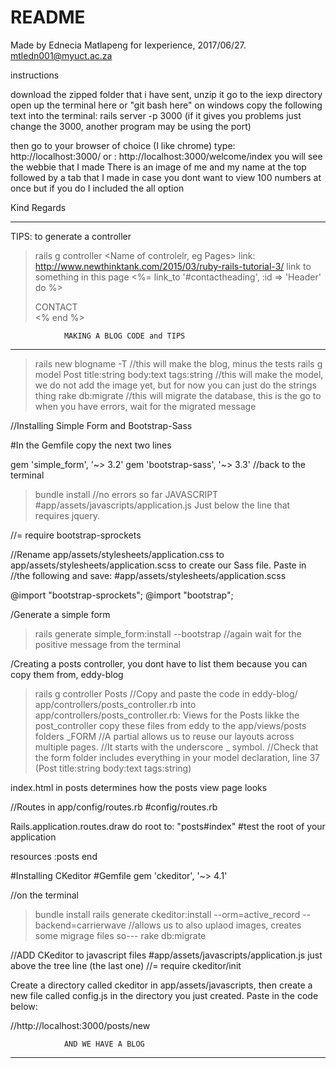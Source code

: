 # README

Made by Ednecia Matlapeng for Iexperience, 2017/06/27.
mtledn001@myuct.ac.za

instructions

download the zipped folder that i have sent,
unzip it
go to the iexp directory
open up the terminal here or "git bash here" on windows
copy the following text into the terminal:  rails server -p 3000
(if it gives you problems just change the 3000, another program may be using the port)

then go to your browser of choice (I like chrome)
type: http://localhost:3000/
or : http://localhost:3000/welcome/index
you will see the webbie that I made
There is an image of me and my name at the top
followed by a tab that I made in case you dont want to view 100 numbers at once
but if you do I included the all option

Kind Regards
****************************************************************************************************

TIPS: 
to generate a controller
>	rails g controller <Name of controlelr, eg Pages> <name of pages: about contact home>
link: http://www.newthinktank.com/2015/03/ruby-rails-tutorial-3/
link to something in this page
>    <%= link_to '#contactheading', :id => 'Header' do %> <div id="headerlogo" onclick="toContact()">CONTACT</div> <% end %>

				MAKING A BLOG CODE and TIPS
****************************************************************************************************
> 	rails new blogname -T
//this will make the blog, minus the tests
> 	rails g model Post title:string body:text tags:string
//this will make the model, we do not add the image yet, but for now you can just do the strings thing
>	rake db:migrate
//this will migrate the database, this is the go to when you have errors, wait for the migrated message

//Installing Simple Form and Bootstrap-Sass

#In the Gemfile copy the next two lines

gem 'simple_form', '~> 3.2'
gem 'bootstrap-sass', '~> 3.3'
//back to the terminal
>	bundle install
//no errors so far
JAVASCRIPT 
#app/assets/javascripts/application.js
Just below the line that requires jquery.

//= require bootstrap-sprockets

//Rename app/assets/stylesheets/application.css to app/assets/stylesheets/application.scss to create our Sass file. Paste in    //the following and save:
#app/assets/stylesheets/application.scss

@import "bootstrap-sprockets";
@import "bootstrap";

/Generate a simple form
>	rails generate simple_form:install --bootstrap
//again wait for the positive message from the terminal

/Creating a posts controller, you dont have to list them because you can copy them from, eddy-blog


> 	rails g controller Posts
//Copy and paste the code in eddy-blog/ app/controllers/posts_controller.rb into app/controllers/posts_controller.rb:
Views for the Posts
likke the post_controller copy these files from eddy to the app/views/posts folders
	_FORM
//A partial allows us to reuse our layouts across multiple pages. 
//It starts with the underscore _ symbol.
//Check that the form folder includes everything in your model declaration, line 37 (Post title:string body:text tags:string)

index.html in posts determines how the posts view page looks

//Routes in app/config/routes.rb
#config/routes.rb

Rails.application.routes.draw do
  root to: "posts#index" #test the root of your application

  resources :posts
end

#Installing CKeditor
#Gemfile
gem 'ckeditor', '~> 4.1'

//on the terminal
>	bundle install
>	rails generate ckeditor:install --orm=active_record --backend=carrierwave
//allows us to also uplaod images, creates some migrage files so---
>	rake db:migrate

//ADD CKeditor to javascript files
#app/assets/javascripts/application.js
just above the tree line (the last one)
//= require ckeditor/init

Create a directory called ckeditor in app/assets/javascripts, then create a new file called config.js in the directory you just created. Paste in the code below:

//http://localhost:3000/posts/new

				AND WE HAVE A BLOG
****************************************************************************************************